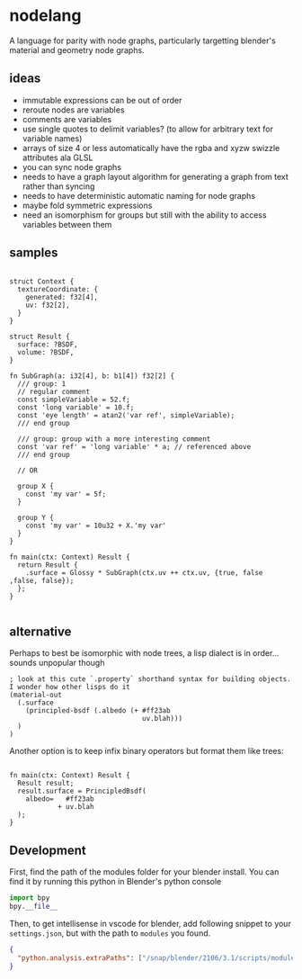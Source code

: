 
# nodelang

A language for parity with node graphs, particularly targetting blender's material and geometry node graphs.


## ideas

- immutable expressions can be out of order
- reroute nodes are variables
- comments are variables
- use single quotes to delimit variables? (to allow for arbitrary text for variable names)
- arrays of size 4 or less automatically have the rgba and xyzw swizzle attributes ala GLSL
- you can sync node graphs
- needs to have a graph layout algorithm for generating a graph from text rather than syncing
- needs to have deterministic automatic naming for node graphs
- maybe fold symmetric expressions
- need an isomorphism for groups but still with the ability to access variables between them

## samples

```nodelang

struct Context {
  textureCoordinate: {
    generated: f32[4],
    uv: f32[2],
  }
}

struct Result {
  surface: ?BSDF,
  volume: ?BSDF,
}

fn SubGraph(a: i32[4], b: b1[4]) f32[2] {
  /// group: 1
  // regular comment
  const simpleVariable = 52.f;
  const 'long variable' = 10.f;
  const 'eye length' = atan2('var ref', simpleVariable);
  /// end group
  
  /// group: group with a more interesting comment
  const 'var ref' = 'long variable' * a; // referenced above
  /// end group

  // OR

  group X {
    const 'my var' = 5f;
  }

  group Y {
    const 'my var' = 10u32 + X.'my var'
  }
}

fn main(ctx: Context) Result {
  return Result {
    .surface = Glossy * SubGraph(ctx.uv ++ ctx.uv, {true, false ,false, false});
  };
}


```

## alternative

Perhaps to best be isomorphic with node trees, a lisp dialect is in order... sounds unpopular though

```nodelang-lisp
; look at this cute `.property` shorthand syntax for building objects. I wonder how other lisps do it
(material-out
  (.surface
    (principled-bsdf (.albedo (+ #ff23ab
                                 uv.blah)))
  )
)
```

Another option is to keep infix binary operators but format them like trees:

```nodelang-binop

fn main(ctx: Context) Result {
  Result result;
  result.surface = PrincipledBsdf(
    albedo=   #ff23ab
            + uv.blah
  );
}

```

## Development

First, find the path of the modules folder for your blender install. You can find it by running
this python in Blender's python console

```python
import bpy
bpy.__file__
```

Then, to get intellisense in vscode for blender, add following snippet to your `settings.json`, but with the path to `modules` you found.

```json
{
  "python.analysis.extraPaths": ["/snap/blender/2106/3.1/scripts/modules"]
}
```
